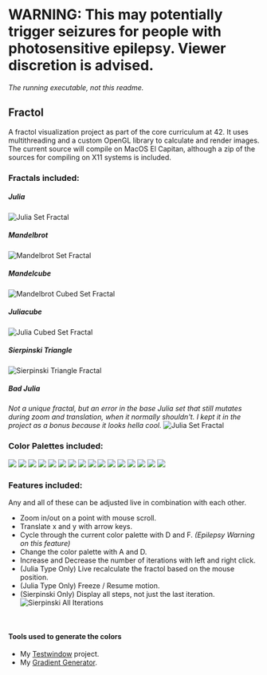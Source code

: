 # **WARNING: This may potentially trigger seizures for people with photosensitive epilepsy. Viewer discretion is advised.**
_The running executable, not this readme._
<br>

## Fractol
A fractol visualization project as part of the core curriculum at 42. It uses multithreading and a custom OpenGL library to calculate and render images.
The current source will compile on MacOS El Capitan, although a zip of the sources for compiling on X11 systems is included.
<br>

### Fractals included:

##### Julia
![Julia Set Fractal](https://raw.githubusercontent.com/izcet/fractol/master/pics/julia.png)
<br>

##### Mandelbrot
![Mandelbrot Set Fractal](https://raw.githubusercontent.com/izcet/fractol/master/pics/mandelbrot.png)
<br>

##### Mandelcube
![Mandelbrot Cubed Set Fractal](https://raw.githubusercontent.com/izcet/fractol/master/pics/mandelcube.png)
<br>

##### Juliacube
![Julia Cubed Set Fractal](https://raw.githubusercontent.com/izcet/fractol/master/pics/juliacube.png)
<br>

##### Sierpinski Triangle
![Sierpinski Triangle Fractal](https://raw.githubusercontent.com/izcet/fractol/master/pics/sierpinski.png)
<br>

##### Bad Julia
_Not a unique fractal, but an error in the base Julia set that still mutates during zoom and translation, when it normally shouldn't. I kept it in the project as a bonus because it looks hella cool._
![Julia Set Fractal](https://raw.githubusercontent.com/izcet/fractol/master/pics/badjulia.png)
<br>

### Color Palettes included:
<img src="https://raw.githubusercontent.com/izcet/fractol/master/pics/izzetburn.png">
<img src="https://raw.githubusercontent.com/izcet/fractol/master/pics/simicsynergy.png">
<img src="https://raw.githubusercontent.com/izcet/fractol/master/pics/waroyale.png">
<img src="https://raw.githubusercontent.com/izcet/fractol/master/pics/fire.png">
<img src="https://raw.githubusercontent.com/izcet/fractol/master/pics/ice.png">
<img src="https://raw.githubusercontent.com/izcet/fractol/master/pics/vendetta.png">
<img src="https://raw.githubusercontent.com/izcet/fractol/master/pics/attednev.png">
<img src="https://raw.githubusercontent.com/izcet/fractol/master/pics/tmobile.png">
<img src="https://raw.githubusercontent.com/izcet/fractol/master/pics/bloodyprincess.png">
<img src="https://raw.githubusercontent.com/izcet/fractol/master/pics/jeskai.png">
<img src="https://raw.githubusercontent.com/izcet/fractol/master/pics/absurdity.png">
<img src="https://raw.githubusercontent.com/izcet/fractol/master/pics/forgotten.png">
<img src="https://raw.githubusercontent.com/izcet/fractol/master/pics/america.png">
<img src="https://raw.githubusercontent.com/izcet/fractol/master/pics/rgb.png">
<img src="https://raw.githubusercontent.com/izcet/fractol/master/pics/starbucks.png">
<img src="https://raw.githubusercontent.com/izcet/fractol/master/pics/rave.png">

<br>

### Features included:
Any and all of these can be adjusted live in combination with each other.
- Zoom in/out on a point with mouse scroll.
- Translate x and y with arrow keys.
- Cycle through the current color palette with D and F. *(Epilepsy Warning on this feature)*
- Change the color palette with A and D.
- Increase and Decrease the number of iterations with left and right click.
- (Julia Type Only) Live recalculate the fractol based on the mouse position.
- (Julia Type Only) Freeze / Resume motion.
- (Sierpinski Only) Display all steps, not just the last iteration.
![Sierpinski All Iterations](https://raw.githubusercontent.com/izcet/fractol/master/pics/sierpinskiall.png)
<br>

#### Tools used to generate the colors
- My [Testwindow](https://github.com/izcet/testwindow) project.
- My [Gradient Generator](https://github.com/izcet/gradient_gen).
